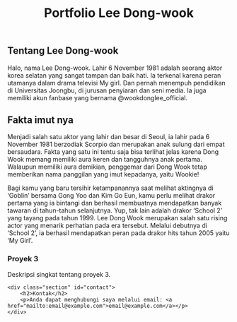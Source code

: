 <!DOCTYPE html>
<html lang="id">
<head>
    <meta charset="UTF-8">
    <meta name="viewport" content="width=device-width, initial-scale=1.0">
    
</head>
<body>

<header>
    <h1>Portfolio Lee Dong-wook</h1>
</header>

<div class="container">
    <div class="section" id="about">
        <h2>Tentang Lee Dong-wook</h2>
        <p>Halo, nama Lee Dong-wook. Lahir 6 November 1981 adalah seorang aktor korea selatan yang sangat tampan dan baik hati. Ia terkenal karena peran utamanya dalam drama televisi My girl. Dan pernah menempuh pendidikan di Universitas Joongbu, di jurusan penyiaran dan seni media. Ia juga memiliki akun fanbase yang bernama @wookdonglee_official. </p>
    </div>
        <h2>Fakta imut nya </h2></h2>
        <div class="project">
            <div class="project-item">
                <p>Menjadi salah satu aktor yang lahir dan besar di Seoul, ia lahir pada 6 November 1981 berzodiak Scorpio dan merupakan anak sulung dari empat bersaudara. Fakta yang satu ini tentu saja bisa terlihat jelas karena Dong Wook memang memiliki aura keren dan tangguhnya anak pertama. Walaupun memiliki aura demikian, penggemar dari Dong Wook tetap memberikan nama panggilan yang imut kepadanya, yaitu Wookie!</p>
            <div class="project-item">
                <p>Bagi kamu yang baru tersihir ketampanannya saat melihat aktingnya di ‘Goblin’ bersama Gong Yoo dan Kim Go Eun, kamu perlu melihat drakor pertama yang ia bintangi dan berhasil membuatnya mendapatkan banyak tawaran di tahun-tahun selanjutnya. Yup, tak lain adalah drakor ‘School 2’ yang tayang pada tahun 1999. Lee Dong Wook merupakan salah satu rising actor yang menarik perhatian pada era tersebut. Melalui debutnya di ‘School 2’, ia berhasil mendapatkan peran pada drakor hits tahun 2005 yaitu ‘My Girl’.</p>
            <div class="project-item">
                <h3>Proyek 3</h3>
                <p>Deskripsi singkat tentang proyek 3.</p>
            </div>
        </div>
    </div>

    <div class="section" id="contact">
        <h2>Kontak</h2>
        <p>Anda dapat menghubungi saya melalui email: <a href="mailto:email@example.com">email@example.com</a></p>
    </div>
</div>

</body>
</html>
